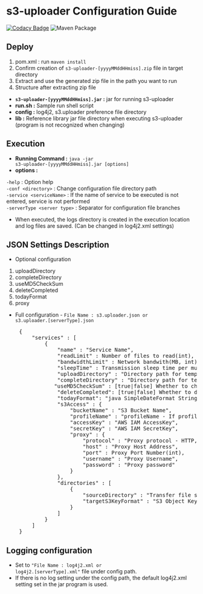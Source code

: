 # s3-uploader Configuration Guide

[![Codacy Badge](https://app.codacy.com/project/badge/Grade/11e91acf2571415bb21bd3ce9ae08638)](https://www.codacy.com/gh/anthunt/aws-s3-uploader/dashboard?utm_source=github.com&amp;utm_medium=referral&amp;utm_content=anthunt/aws-s3-uploader&amp;utm_campaign=Badge_Grade)
![Maven Package](https://github.com/anthunt/aws-s3-uploader/workflows/Maven%20Package/badge.svg)

## Deploy

1. pom.xml : run <code>maven install</code>   
2. Confirm creation of <code>s3-uploader-\[yyyyMMddHHmiss\].zip</code> file in target directory  
3. Extract and use the generated zip file in the path you want to run   
4. Structure after extracting zip file   

* **<code>s3-uploader-\[yyyyMMddHHmiss\].jar</code> :** jar for running s3-uploader   
* **run.sh :** Sample run shell script   
* **config :** log4j2, s3.uploader preference file directory   
* **lib :** Reference library jar file directory when executing s3-uploader (program is not recognized when changing)   

## Execution

* **Running Command :** <code>java -jar s3-uploader-\[yyyyMMddHHmiss\].jar \[options\]</code>   
* **options :**   

`-help` : Option help   
`-conf <directory>` : Change configuration file directory path   
`-service <serviceName>` : If the name of service to be executed is not entered, service is not performed   
`-serverType <server type>` : Separator for configuration file branches   

* When executed, the logs directory is created in the execution location and log files are saved. (Can be changed in log4j2.xml settings)   

## JSON Settings Description

* Optional configuration     

1. uploadDirectory    
2. completeDirectory   
3. useMD5CheckSum   
4. deleteCompleted     
5. todayFormat   
6. proxy    

* Full configuration - <code>File Name : s3.uploader.json or s3.uploader.\[serverType\].json</code>   

<pre>
	{
		"services" : [ 
			{
				"name" : "Service Name",
				"readLimit" : Number of files to read(int),
				"bandwidthLimit" : Network bandwith(MB, int),
				"sleepTime" : Transmission sleep time per multi-part(Seconds, int),
				"uploadDirectory" : "Directory path for temporary upload files(Default : /upload)",
				"completeDirectory" : "Directory path for temporary completion files(Default : /complete)",
			   "useMD5CheckSum" : [true|false] Whether to check .md5 file creation (Default : false),
				"deleteCompleted": [true|false] Whether to delete the completed file (Default : true),
				"todayFormat": "java SimpleDateFormat String pattern for {today} variable (Default : yyyy-MM-dd)",
				"s3Access" : {
					"bucketName" : "S3 Bucket Name",
	      			"profileName" : "profileName - If profileName is not null, accesskey and secretKey are ignored",
					"accessKey" : "AWS IAM AccessKey",
					"secretKey" : "AWS IAM SecretKey",
					"proxy" : {
						"protocol" : "Proxy protocol - HTTP, HTTPS, TCP, UDP",
						"host" : "Proxy Host Address",
						"port" : Proxy Port Number(int),
						"username" : "Proxy Username",
	        			"password" : "Proxy password"
					}
				},
				"directories" : [ 
					{
						"sourceDirectory" : "Transfer file storage directory",
						"targetS3KeyFormat" : "S3 Object Key format - {today} : Convert to yyyy-MM-dd execution date Can be changed with todayFormat setting, {fileName} : Convert to transfer file name"
					} 
				]
			} 
		]
	}
</pre>

## Logging configuration
 
* Set to <code>"File Name : log4j2.xml or log4j2.\[serverType\].xml"</code> file under config path.   
* If there is no log setting under the config path, the default log4j2.xml setting set in the jar program is used.   
